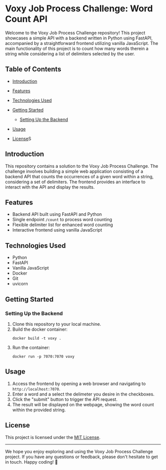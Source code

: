 # Voxy Job Process Challenge: Word Count API

Welcome to the Voxy Job Process Challenge repository! This project showcases a simple API with a backend written in Python using FastAPI, accompanied by a straightforward frontend utilizing vanilla JavaScript. The main functionality of this project is to count how many words therein a string while considering a list of delimiters selected by the user.

## Table of Contents

- [Introduction](#introduction)
- [Features](#features)
- [Technologies Used](#technologies-used)
- [Getting Started](#getting-started)
  - [Setting Up the Backend](#setting-up-the-backend)
- [Usage](#usage)

- [License](#license)S

## Introduction

This repository contains a solution to the Voxy Job Process Challenge. The challenge involves building a simple web application consisting of a backend API that counts the occurrences of a given word within a string, considering a set of delimiters. The frontend provides an interface to interact with the API and display the results.

## Features

- Backend API built using FastAPI and Python
- Single endpoint `/count` to process word counting
- Flexible delimiter list for enhanced word counting
- Interactive frontend using vanilla JavaScript

## Technologies Used

- Python
- FastAPI
- Vanilla JavaScript
- Docker
- Git
- uvicorn

## Getting Started

### Setting Up the Backend

1. Clone this repository to your local machine.
2. Build the docker container:
   ```
   docker build -t voxy .
   ```
3. Run the container:
   ```
   docker run -p 7070:7070 voxy
   ```

## Usage

1. Access the frontend by opening a web browser and navigating to `http://localhost:7070`.
2. Enter a word and a select the delimeter you desire in the checkboxes.
3. Click the "submit" button to trigger the API request.
4. The result will be displayed on the webpage, showing the word count within the provided string.

## License

This project is licensed under the [MIT License](LICENSE).

---

We hope you enjoy exploring and using the Voxy Job Process Challenge project. If you have any questions or feedback, please don't hesitate to get in touch. Happy coding! 🚀
